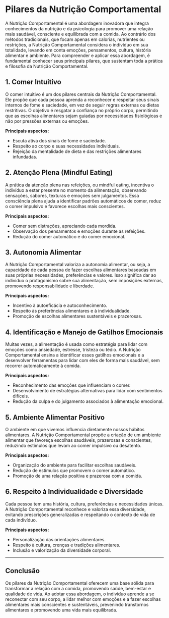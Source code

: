 # Pilares da Nutrição Comportamental

A Nutrição Comportamental é uma abordagem inovadora que integra conhecimentos da nutrição e da psicologia para promover uma relação mais saudável, consciente e equilibrada com a comida. Ao contrário dos métodos tradicionais, que focam apenas em calorias, nutrientes ou restrições, a Nutrição Comportamental considera o indivíduo em sua totalidade, levando em conta emoções, pensamentos, cultura, história alimentar e ambiente. Para compreender e aplicar essa abordagem, é fundamental conhecer seus principais pilares, que sustentam toda a prática e filosofia da Nutrição Comportamental.

## 1. Comer Intuitivo

O comer intuitivo é um dos pilares centrais da Nutrição Comportamental. Ele propõe que cada pessoa aprenda a reconhecer e respeitar seus sinais internos de fome e saciedade, em vez de seguir regras externas ou dietas restritivas. O objetivo é resgatar a confiança no próprio corpo, permitindo que as escolhas alimentares sejam guiadas por necessidades fisiológicas e não por pressões externas ou emoções.

**Principais aspectos:**
- Escuta ativa dos sinais de fome e saciedade.
- Respeito ao corpo e suas necessidades individuais.
- Rejeição da mentalidade de dieta e das restrições alimentares infundadas.

## 2. Atenção Plena (Mindful Eating)

A prática da atenção plena nas refeições, ou mindful eating, incentiva o indivíduo a estar presente no momento da alimentação, observando sensações, sabores, texturas e emoções sem julgamentos. Essa consciência plena ajuda a identificar padrões automáticos de comer, reduz o comer impulsivo e favorece escolhas mais conscientes.

**Principais aspectos:**
- Comer sem distrações, apreciando cada mordida.
- Observação dos pensamentos e emoções durante as refeições.
- Redução do comer automático e do comer emocional.

## 3. Autonomia Alimentar

A Nutrição Comportamental valoriza a autonomia alimentar, ou seja, a capacidade de cada pessoa de fazer escolhas alimentares baseadas em suas próprias necessidades, preferências e valores. Isso significa dar ao indivíduo o protagonismo sobre sua alimentação, sem imposições externas, promovendo responsabilidade e liberdade.

**Principais aspectos:**
- Incentivo à autoeficácia e autoconhecimento.
- Respeito às preferências alimentares e à individualidade.
- Promoção de escolhas alimentares sustentáveis e prazerosas.

## 4. Identificação e Manejo de Gatilhos Emocionais

Muitas vezes, a alimentação é usada como estratégia para lidar com emoções como ansiedade, estresse, tristeza ou tédio. A Nutrição Comportamental ensina a identificar esses gatilhos emocionais e a desenvolver ferramentas para lidar com eles de forma mais saudável, sem recorrer automaticamente à comida.

**Principais aspectos:**
- Reconhecimento das emoções que influenciam o comer.
- Desenvolvimento de estratégias alternativas para lidar com sentimentos difíceis.
- Redução da culpa e do julgamento associados à alimentação emocional.

## 5. Ambiente Alimentar Positivo

O ambiente em que vivemos influencia diretamente nossos hábitos alimentares. A Nutrição Comportamental propõe a criação de um ambiente alimentar que favoreça escolhas saudáveis, prazerosas e conscientes, reduzindo estímulos que levam ao comer impulsivo ou desatento.

**Principais aspectos:**
- Organização do ambiente para facilitar escolhas saudáveis.
- Redução de estímulos que promovem o comer automático.
- Promoção de uma relação positiva e prazerosa com a comida.

## 6. Respeito à Individualidade e Diversidade

Cada pessoa tem uma história, cultura, preferências e necessidades únicas. A Nutrição Comportamental reconhece e valoriza essa diversidade, evitando prescrições generalizadas e respeitando o contexto de vida de cada indivíduo.

**Principais aspectos:**
- Personalização das orientações alimentares.
- Respeito à cultura, crenças e tradições alimentares.
- Inclusão e valorização da diversidade corporal.

___

## Conclusão

Os pilares da Nutrição Comportamental oferecem uma base sólida para transformar a relação com a comida, promovendo saúde, bem-estar e qualidade de vida. Ao adotar essa abordagem, o indivíduo aprende a se reconectar com seu corpo, a lidar melhor com emoções e a fazer escolhas alimentares mais conscientes e sustentáveis, prevenindo transtornos alimentares e promovendo uma vida mais equilibrada.